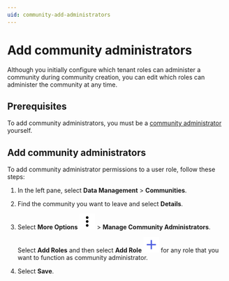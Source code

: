 ```yaml
---
uid: community-add-administrators
---
```


# Add community administrators

Although you initially configure which tenant roles can administer a community during community creation, you can edit which roles can administer the community at any time.

## Prerequisites 

To add community administrators, you must be a [community administrator](xref:ccRoles#community-administrators-preview) yourself.

## Add community administrators

To add community administrator permissions to a user role, follow these steps:

1. In the left pane, select **Data Management** > **Communities**.

1. Find the community you want to leave and select **Details**.

1. Select **More Options** ![More Options](../_icons/dots-vertical.svg) > **Manage Community Administrators**.

    Select **Add Roles** and then select **Add Role** ![add role](../_icons/plus-thick-alt.svg) for any role that you want to function as community administrator. 

1. Select **Save**.
